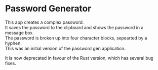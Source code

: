 # Password Generator

This app creates a complex password.  
It saves the password to the clipboard and shows the password in a message box.  
The password is broken up into four character blocks, sepearted by a hyphen.  
This was an initial version of the password gen application. 

It is now deprecated in favour of the Rust version, which has several bug fixes. 
